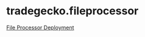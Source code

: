 # tradegecko.fileprocessor
[File Processor Deployment](http://tradegeckofileprocessor.azurewebsites.net/)
